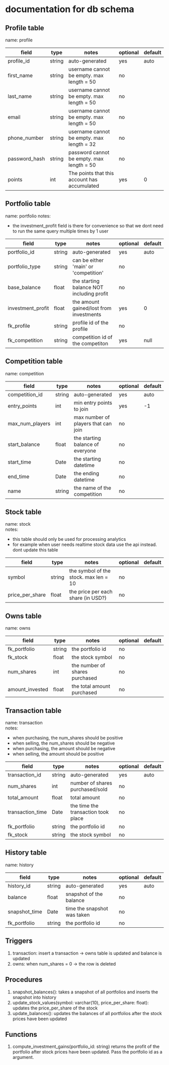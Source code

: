 # documentation for db schema

## Profile table
name: profile

| field         | type   | notes                                        | optional | default |
|---------------|--------|----------------------------------------------|----------|---------|
| profile_id    | string | auto-generated                               | yes      | auto    |
| first_name    | string | username cannot be empty. max length = 50    | no       |         |
| last_name     | string | username cannot be empty. max length = 50    | no       |         |
| email         | string | username cannot be empty. max length = 50    | no       |         |
| phone_number  | string | username cannot be empty. max length = 32    | no       |         |
| password_hash | string | password cannot be empty. max length = 50    | no       |         |
| points        | int    | The points that this account has accumulated | yes      | 0       |

## Portfolio table
name: portfolio
notes:
- the investment_profit field is there for convenience so that we dont need to run the same
 query multiple times by 1 user

| field             | type   | notes                                     | optional | default |
|-------------------|--------|-------------------------------------------|----------|---------|
| portfolio_id      | string | auto-generated                            | yes      | auto    |
| portfolio_type    | string | can be either 'main' or 'competition'     | no       |         |
| base_balance      | float  | the starting balance NOT including profit | no       |         |
| investment_profit | float  | the amount gained/lost from investments   | yes      | 0       |
| fk_profile        | string | profile id of the profile                 | no       |         |
| fk_competition    | string | competition id of the competiton          | yes      | null    |


## Competition table
name: competition

| field           | type   | notes                               | optional | default |
|-----------------|--------|-------------------------------------|----------|---------|
| competition_id  | string | auto-generated                      | yes      | auto    |
| entry_points    | int    | min entry points to join            | yes      | -1      |
| max_num_players | int    | max number of players that can join | no       |         |
| start_balance   | float  | the starting balance of everyone    | no       |         |
| start_time      | Date   | the starting datetime               | no       |         |
| end_time        | Date   | the ending datetime                 | no       |         |
| name            | string | the name of the competition         | no       |         |

## Stock table
name: stock  
notes:
- this table should only be used for processing analytics
- for example when user needs realtime stock data use the api instead. dont update this table

| field           | type   | notes                                 | optional | default |
|-----------------|--------|---------------------------------------|----------|---------|
| symbol          | string | the symbol of the stock. max len = 10 | no       |         |
| price_per_share | float  | the price per each share (in USD?)    | no       |         |

## Owns table
name: owns

| field           | type   | notes                          | optional | default |
|-----------------|--------|--------------------------------|----------|---------|
| fk_portfolio    | string | the portfolio id               | no       |         |
| fk_stock        | float  | the stock symbol               | no       |         |
| num_shares      | int    | the number of shares purchased | no       |         |
| amount_invested | float  | the total amount purchased     | no       |         |

## Transaction table
name: transaction  
notes:
- when purchasing, the num_shares should be positive
- when selling, the num_shares should be negative
- when purchasing, the amount should be negative
- when selling, the amount should be positive

| field            | type   | notes                               | optional | default |
|------------------|--------|-------------------------------------|----------|---------|
| transaction_id   | string | auto-generated                      | yes      | auto    |
| num_shares       | int    | number of shares purchased/sold     | no       |         |
| total_amount     | float  | total amount                        | no       |         |
| transaction_time | Date   | the time the transaction took place | no       |         |
| fk_portfolio     | string | the portfolio id                    | no       |         |
| fk_stock         | string | the stock symbol                    | no       |         |


## History table
name: history

| field         | type   | notes                       | optional | default |
|---------------|--------|-----------------------------|----------|---------|
| history_id    | string | auto-generated              | yes      | auto    |
| balance       | float  | snapshot of the balance     | no       |         |
| snapshot_time | Date   | time the snapshot was taken | no       |         |
| fk_portfolio  | string | the portfolio id            | no       |         |

## Triggers
1. transaction: insert a transaction -> owns table is updated and balance is updated
2. owns: when num_shares = 0 -> the row is deleted

## Procedures
1. snapshot_balances(): takes a snapshot of all portfolios and inserts the snapshot into history
2. update_stock_values(symbol: varchar(10), price_per_share: float): updates the price_per_share of the stock
3. update_balances(): updates the balances of all portfolios after the stock prices have been updated

## Functions
1. compute_investment_gains(portfolio_id: string) returns the profit of the portfolio after stock prices have been updated. Pass the portfolio id as a argument.

